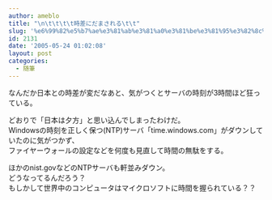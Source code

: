 ```yaml
---
author: ameblo
title: "\n\t\t\t\t時差にだまされる\t\t"
slug: '%e6%99%82%e5%b7%ae%e3%81%ab%e3%81%a0%e3%81%be%e3%81%95%e3%82%8c%e3%82%8b'
id: 2131
date: '2005-05-24 01:02:08'
layout: post
categories:
  - 随筆
---
```


なんだか日本との時差が変だなあと、気がつくとサーバの時刻が3時間ほど狂っている。  

どおりで「日本は夕方」と思い込んでしまったわけだ。  
Windowsの時刻を正しく保つ(NTP)サーバ「time.windows.com」がダウンしていたのに気がつかず、  
ファイヤーウォールの設定などを何度も見直して時間の無駄をする。  

ほかのnist.govなどのNTPサーバも軒並みダウン。  
どうなってるんだろう？  
もしかして世界中のコンピュータはマイクロソフトに時間を握られている？？